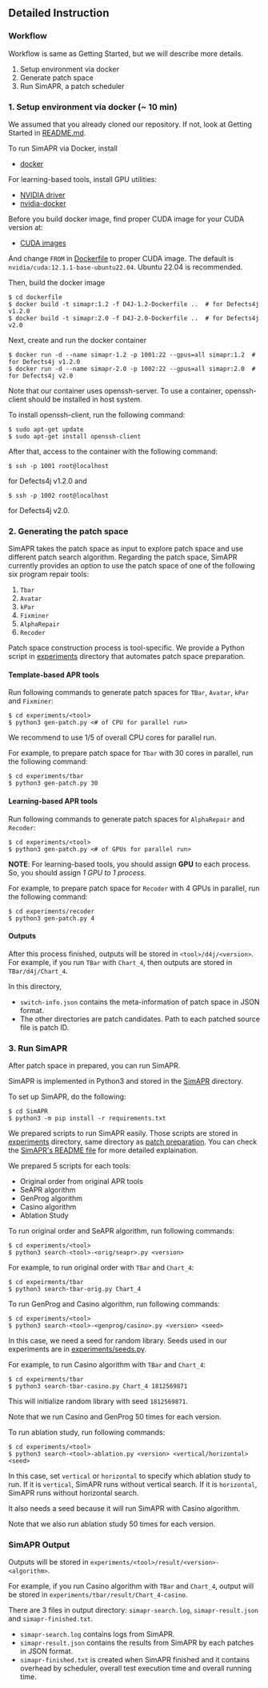 ## Detailed Instruction

### Workflow
Workflow is same as Getting Started, but we will describe more details.
1. Setup environment via docker
2. Generate patch space
3. Run SimAPR, a patch scheduler
   
### 1. Setup environment via docker (~ 10 min)
We assumed that you already cloned our repository. If not, look at Getting Started in [README.md](./README.md).

To run SimAPR via Docker, install 
- [docker](https://www.docker.com/)

For learning-based tools, install GPU utilities:
- [NVIDIA driver](https://www.nvidia.com/download/index.aspx)
- [nvidia-docker](https://github.com/NVIDIA/nvidia-docker)

Before you build docker image, find proper CUDA image for your CUDA version at:
- [CUDA images](https://hub.docker.com/r/nvidia/cuda/tags)

And change `FROM` in [Dockerfile](./dockerfile/) to proper CUDA image.
The default is `nvidia/cuda:12.1.1-base-ubuntu22.04`.
Ubuntu 22.04 is recommended.

Then, build the docker image
```
$ cd dockerfile
$ docker build -t simapr:1.2 -f D4J-1.2-Dockerfile ..  # for Defects4j v1.2.0
$ docker build -t simapr:2.0 -f D4J-2.0-Dockerfile ..  # for Defects4j v2.0
```

Next, create and run the docker container
```
$ docker run -d --name simapr-1.2 -p 1001:22 --gpus=all simapr:1.2  # for Defects4j v1.2.0
$ docker run -d --name simapr-2.0 -p 1002:22 --gpus=all simapr:2.0  # for Defects4j v2.0
```
Note that our container uses openssh-server.
To use a container, openssh-client should be installed in host system.

To install openssh-client, run the following command:
```
$ sudo apt-get update
$ sudo apt-get install openssh-client
```

After that, access to the container with the following command:
```
$ ssh -p 1001 root@localhost
```
for Defects4j v1.2.0 and
```
$ ssh -p 1002 root@localhost
```
for Defects4j v2.0.

### 2. Generating the patch space
SimAPR takes the patch space as input to explore patch space and use different patch search algorithm. Regarding the patch space, SimAPR currently provides an option to use the patch space of one of the following six program repair tools:

1. ```Tbar```
2. ```Avatar```
3. ```kPar```
4. ```Fixminer```
5. ```AlphaRepair```
6. ```Recoder```

Patch space construction process is tool-specific. 
We provide a Python script in [experiments](./experiments/) directory that automates patch space preparation.

#### Template-based APR tools
Run following commands to generate patch spaces for `TBar`, `Avatar`, `kPar` and `Fixminer`:
```
$ cd experiments/<tool>
$ python3 gen-patch.py <# of CPU for parallel run>
```
We recommend to use 1/5 of overall CPU cores for parallel run.

For example, to prepare patch space for ```Tbar``` with 30 cores in parallel, run the following command:
```
$ cd experiments/tbar
$ python3 gen-patch.py 30
```

#### Learning-based APR tools
Run following commands to generate patch spaces for `AlphaRepair` and `Recoder`:
```
$ cd experiments/<tool>
$ python3 gen-patch.py <# of GPUs for parallel run>
```
**NOTE**: For learning-based tools, you should assign **GPU** to each process. So, you should assign *1 GPU to 1 process*.

For example, to prepare patch space for ```Recoder``` with 4 GPUs in parallel, run the following command:
```
$ cd experiments/recoder
$ python3 gen-patch.py 4
```

#### Outputs
After this process finished, outputs will be stored in `<tool>/d4j/<version>`.
For example, if you run `TBar` with `Chart_4`, then outputs are stored in `TBar/d4j/Chart_4`.

In this directory,
* `switch-info.json` contains the meta-information of patch space in JSON format.
* The other directories are patch candidates. Path to each patched source file is patch ID.

### 3. Run SimAPR
After patch space in prepared, you can run SimAPR.

SimAPR is implemented in Python3 and stored in the [SimAPR](./SimAPR/) directory.

To set up SimAPR, do the following:
```
$ cd SimAPR
$ python3 -m pip install -r requirements.txt
```

We prepared scripts to run SimAPR easily. Those scripts are stored in [experiments](./experiments/) directory, same directory as [patch preparation](#generating-the-patch-space). You can check the [SimAPR's README file](./SimAPR/README.md) for more detailed explaination.

We prepared 5 scripts for each tools: 
* Original order from original APR tools
* SeAPR algorithm
* GenProg algorithm
* Casino algorithm
* Ablation Study

To run original order and SeAPR algorithm, run following commands:
```
$ cd experiments/<tool>
$ python3 search-<tool>-<orig/seapr>.py <version>
```
For example, to run original order with `TBar` and `Chart_4`:
```
$ cd expeirments/tbar
$ python3 search-tbar-orig.py Chart_4
```

To run GenProg and Casino algorithm, run following commands:
```
$ cd experiments/<tool>
$ python3 search-<tool>-<genprog/casino>.py <version> <seed>
```
In this case, we need a seed for random library.
Seeds used in our experiments are in [experiments/seeds.py](./experiments/seeds.py).

For example, to run Casino algorithm with `TBar` and `Chart_4`:
```
$ cd expeirments/tbar
$ python3 search-tbar-casino.py Chart_4 1812569871
```
This will initialize random library with seed `1812569871`.

Note that we run Casino and GenProg 50 times for each version.

To run ablation study, run following commands:
```
$ cd experiments/<tool>
$ python3 search-<tool>-ablation.py <version> <vertical/horizontal> <seed>
```
In this case, set `vertical` or `horizontal` to specify which ablation study to run.
If it is `vertical`, SimAPR runs without vertical search. If it is `horizontal`, SimAPR runs without horizontal search.

It also needs a seed because it will run SimAPR with Casino algorithm.

Note that we also run ablation study 50 times for each version.

### SimAPR Output
Outputs will be stored in `experiments/<tool>/result/<version>-<algorithm>`.

For example, if you run Casino algorithm with `TBar` and `Chart_4`, output will be stored in `experiments/tbar/result/Chart_4-casino`.

There are 3 files in output directory: `simapr-search.log`, `simapr-result.json` and `simapr-finished.txt`.
* `simapr-search.log` contains logs from SimAPR.
* `simapr-result.json` contains the results from SimAPR by each patches in JSON format.
* `simapr-finished.txt` is created when SimAPR finished and it contains overhead by scheduler, overall test execution time and overall running time.